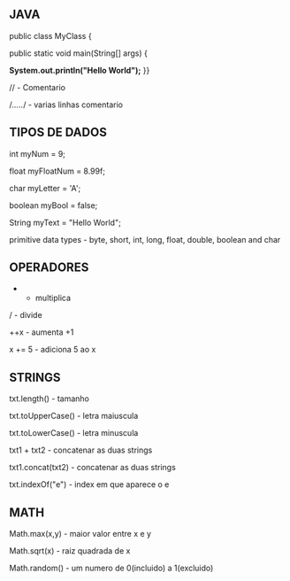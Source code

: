 ## JAVA

public class MyClass {

public static void main(String[] args) {

**System.out.println("Hello World");**
}}

// - Comentario

/*.....*/ - varias linhas comentario

## TIPOS DE DADOS

int myNum = 9;

float myFloatNum = 8.99f;

char myLetter = 'A';

boolean myBool = false;

String myText = "Hello World";

primitive data types - byte, short, int, long, float, double, boolean and char

## OPERADORES

* - multiplica

/ - divide

++x -  aumenta +1

x += 5 - adiciona 5 ao x

## STRINGS

txt.length() - tamanho 

txt.toUpperCase() - letra maiuscula

txt.toLowerCase() - letra minuscula

txt1 + txt2 - concatenar as duas strings

txt1.concat(txt2) - concatenar as duas strings

txt.indexOf("e") - index em que aparece o e 

## MATH

Math.max(x,y) - maior valor entre x e y 

Math.sqrt(x) - raiz quadrada de x

Math.random() - um numero de 0(incluido) a 1(excluido)


